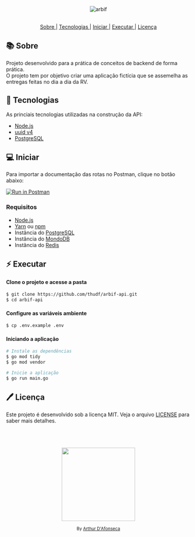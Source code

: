 <div align="center">
  <img alt="arbif" src="https://github.com/thudf/arbif-api/assets/54460874/536dd845-4741-4169-878a-d3bb9cb85c9a" width="auto" heigth="auto"/>
</div>

</br>

<div align="center">

  <p align="center" >
    <a href="#-sobre"> Sobre </a> |
    <a href="#-tecnologias"> Tecnologias </a> |
    <a href="#-iniciar"> Iniciar </a> |
    <a href="#-executar"> Executar </a> |
    <a href="#-licença"> Licença </a>
  </p>

</div>

## 📚 Sobre

Projeto desenvolvido para a prática de conceitos de backend de forma prática.</br>
O projeto tem por objetivo criar uma aplicação fictícia que se assemelha as entregas feitas no dia a dia da RV.

## 🚀 Tecnologias

As princiais tecnologias utilizadas na construção da API:

- [Node.js](https://nodejs.org/en/)
- [uuid v4](https://github.com/thenativeweb/uuidv4/)
- [PostgreSQL](https://www.postgresql.org/)

## 💻 Iniciar

Para importar a documentação das rotas no Postman, clique no botão abaixo:

[![Run in Postman](https://run.pstmn.io/button.svg)](https://app.getpostman.com/run-collection/10025318-83870870-1392-4c84-b746-ee3473a19be2?action=collection%2Ffork&source=rip_markdown&collection-url=entityId%3D10025318-83870870-1392-4c84-b746-ee3473a19be2%26entityType%3Dcollection%26workspaceId%3Dc2caa706-33b6-4923-a730-6a702d3d04aa#?env%5BENV_ARBIF_LOCAL%5D=W3sia2V5IjoidXJsIiwidmFsdWUiOiJodHRwOi8vbG9jYWxob3N0OjUwMDAiLCJlbmFibGVkIjp0cnVlLCJ0eXBlIjoiZGVmYXVsdCIsInNlc3Npb25WYWx1ZSI6Imh0dHA6Ly9sb2NhbGhvc3Q6NTAwMCIsInNlc3Npb25JbmRleCI6MH1d)

### Requisitos

- [Node.js](https://nodejs.org/en/)
- [Yarn](https://classic.yarnpkg.com/) ou [npm](https://www.npmjs.com/)
- Instância do [PostgreSQL](https://www.postgresql.org/)
- Instância do [MondoDB](https://www.mongodb.com/)
- Instância do [Redis](https://redis.io/)

## :zap: Executar
#### Clone o projeto e acesse a pasta
```sh
$ git clone https://github.com/thudf/arbif-api.git
$ cd arbif-api
```
#### Configure as variáveis ambiente
```sh
$ cp .env.example .env
```
#### Iniciando a aplicação
```sh
# Instale as dependências
$ go mod tidy
$ go mod vendor

# Inicie a aplicação
$ go run main.go
```

## 🖊 Licença

Este projeto é desenvolvido sob a licença MIT. Veja o arquivo [LICENSE](LICENSE) para saber mais detalhes.

</br>
</br>
</br>

<div align="center">
  <img src="https://media.giphy.com/media/9IZjYtYKV1103Pnu56/giphy.gif" width="200px">
  <p><sup>By <a href="https://www.linkedin.com/in/arthur-d-afonseca-885757183/">Arthur D'Afonseca</a><sup></p>
</div>

